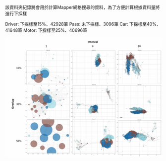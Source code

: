 該資料夾紀錄將會用於計算Mapper網格搜尋的資料，為了方便計算根據資料量將進行下採樣

Driver: 下採樣至15%、42928筆
Pass: 未下採樣、3096筆
Car: 下採樣至40%、41648筆
Motor: 下採樣至25%、40696筆

![example](./example.jpg)